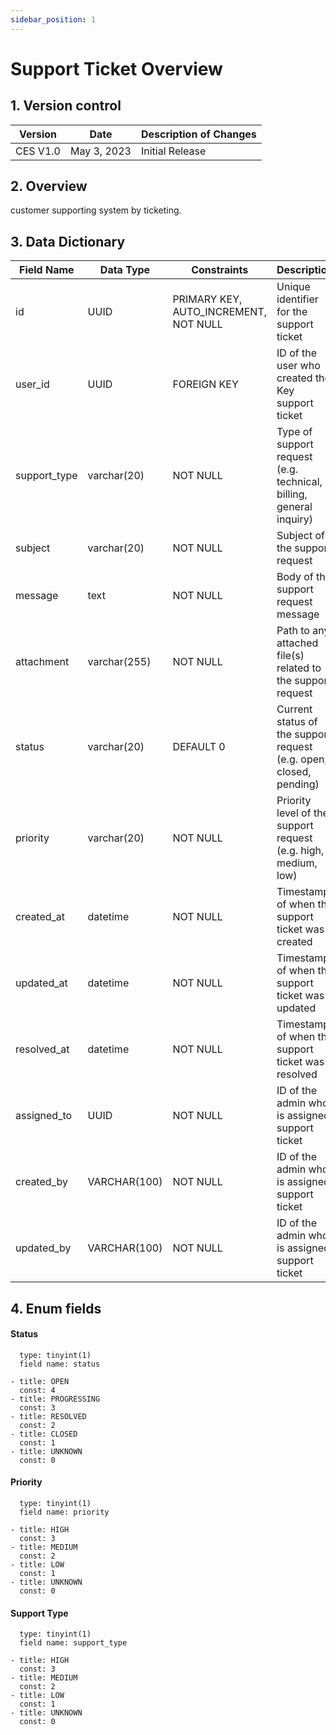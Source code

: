 ```yaml
---
sidebar_position: 1
---
```


# Support Ticket Overview

## 1. Version control

| Version     | Date        | Description of Changes      |
| ----------- | ----------- | --------------------------- |
| CES V1.0    | May 3, 2023 | Initial Release             |


## 2. Overview

customer supporting system by ticketing.

## 3. Data Dictionary

| Field Name           | Data Type    | Constraints                          | Description                                          |
| ------------------   | ------------ | ------------------------------------ | ---------------------------------------------------- |
| id                   | UUID         | PRIMARY KEY, AUTO_INCREMENT, NOT NULL| Unique identifier for the support ticket             |
| user_id              | UUID         | FOREIGN KEY                          | ID of the user who created the Key support ticket    |
| support_type         | varchar(20)  | NOT NULL               | Type of support request (e.g. technical, billing, general inquiry) |
| subject              | varchar(20)  | NOT NULL                             | Subject of the support request                       |
| message              | text         | NOT NULL                             | Body of the support request message                  |
| attachment           | varchar(255) | NOT NULL                       | Path to any attached file(s) related to the support request|
| status               | varchar(20)  | DEFAULT 0           | Current status of the support request (e.g. open, closed, pending)    |
| priority             | varchar(20)  | NOT NULL                | Priority level of the support request (e.g. high, medium, low)    |
| created_at           | datetime     | NOT NULL                             | Timestamp of when the support ticket was created     |
| updated_at           | datetime     | NOT NULL                             | Timestamp of when the support ticket was updated     |
| resolved_at          | datetime     | NOT NULL                             | Timestamp of when the support ticket was resolved    |
| assigned_to          | UUID         | NOT NULL                             | ID of the admin who is assigned support ticket       |
| created_by           | VARCHAR(100) | NOT NULL                             | ID of the admin who is assigned support ticket       |
| updated_by           | VARCHAR(100) | NOT NULL                             | ID of the admin who is assigned support ticket       |


## 4. Enum fields

#### **Status**


      type: tinyint(1)
      field name: status 

    - title: OPEN
      const: 4
    - title: PROGRESSING
      const: 3
    - title: RESOLVED
      const: 2
    - title: CLOSED
      const: 1
    - title: UNKNOWN
      const: 0

#### **Priority**


      type: tinyint(1)
      field name: priority 

    - title: HIGH
      const: 3
    - title: MEDIUM
      const: 2
    - title: LOW
      const: 1
    - title: UNKNOWN
      const: 0

#### **Support Type**


      type: tinyint(1)
      field name: support_type 

    - title: HIGH
      const: 3
    - title: MEDIUM
      const: 2
    - title: LOW
      const: 1
    - title: UNKNOWN
      const: 0